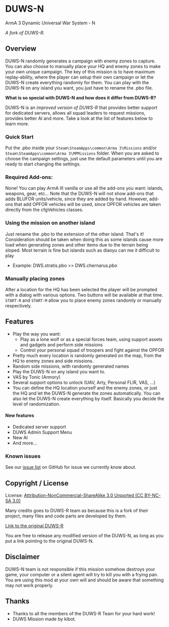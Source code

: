 # DUWS-N
ArmA 3 Dynamic Universal War System - N

*A fork of DUWS-R.*

## Overview
DUWS-N randomly generates a campaign with enemy zones to capture. You can also choose to manually place your HQ and enemy
zones to make your own unique campaign. The key of this mission is to have maximum replay-ability, where the player can
setup their own campaign or let the DUWS-N create everything randomly for them. You can play with the DUWS-N on any
island you want, you just have to rename the .pbo file.

**What is so special with DUWS-N and how does it differ from DUWS-R?**

DUWS-N is an *improved version of DUWS-R* that provides better support for dedicated servers, allows all squad leaders to request missions, provides better AI and more.
Take a look at the list of features below to learn more.

### Quick Start
Put the .pbo inside your `Steam\SteamApps\common\Arma 3\Missions` and/or `Steam\SteamApps\common\Arma 3\MPMissions` folder.
When you are asked to choose the campaign settings, just use the default parameters until you are ready to start changing the settings.

### Required Add-ons:
None! You can play ArmA III vanilla or use all the add-ons you want: islands, weapons, gear, etc... Note that the DUWS-N
will not show add-ons that adds BLUFOR units/vehicle, since they are added by hand. However, add-ons that add OPFOR vehicles
will be used, since OPFOR vehicles are taken directly from the cfgVehicles classes.

### Using the mission on another island
Just rename the .pbo to the extension of the other island. That's it! Consideration should be taken when doing this as some
islands cause more load when generating zones and other items due to the terrain being sloped. Most terrain is fine but islands
such as diaoyu can me it difficult to play
 * Example: DWS.stratis.pbo >> DWS.chernarus.pbo

### Manually placing zones
After a location for the HQ has been selected the player will be prompted with a dialog with various options. Two buttons
will be available at that time. `START-R` and `START-M` allow you to place enemy zones randomly or manually respectively.

## Features
 * Play the way you want:
   * Play as a lone wolf or as a special forces team, using support assets and gadgets and perform side missions
   * Control your personal squad of troopers and fight against the OPFOR
 * Pretty much every location is randomly generated on the map, from the HQ to enemy zones and side missions.
 * Random side missions, with randomly generated names
 * Play the DUWS-N on any island you want to.
 * VAS by Tonic (Armory)
 * Several support options to unlock (UAV, Arty, Personal FLIR, VAS, ...)
 * You can define the HQ location yourself and the enemy zones, or just the HQ and let the DUWS-N generate the zones automatically. You can also let the DUWS-N create everything by itself. Basically you decide the level of randomization.

#### New features
 * Dedicated server support
 * DUWS Admin Support Menu
 * New AI
 * And more...

### Known issues
See our <a href="https://github.com/Aquerr/DUWS-N/issues">issue list</a> on GitHub for issue we currently know about.

## Copyright / License

License: [Attribution-NonCommercial-ShareAlike 3.0 Unported (CC BY-NC-SA 3.0)](https://creativecommons.org/licenses/by-nc-sa/3.0/)

Many credits goes to DUWS-R team as because this is a fork of their project, many files and code parts are developed by them.

[Link to the original DUWS-R](https://github.com/DUWS-R-Team/DUWS-R)

You are free to release any modified version of the DUWS-N, as long as you put a link pointing to the original DUWS-N.

## Disclaimer
DUWS-N team is not responsible if this mission somehow destroys your game, your computer or a silent agent will try to kill you with a frying pan.
You are using this mod at your own will and should be aware that something may not work properly.

## Thanks
* Thanks to all the members of the DUWS-R Team for your hard work!
* DUWS Mission made by kibot.
